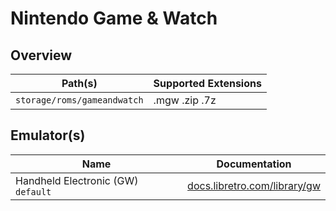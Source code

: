 # Nintendo Game & Watch

## Overview

| Path(s) | Supported Extensions |
| --- | --- |
| `storage/roms/gameandwatch` | .mgw .zip .7z |

## Emulator(s)

| Name | Documentation |
| --- | --- |
| Handheld Electronic (GW) &nbsp; `default` | [docs.libretro.com/library/gw](https://docs.libretro.com/library/gw/) |